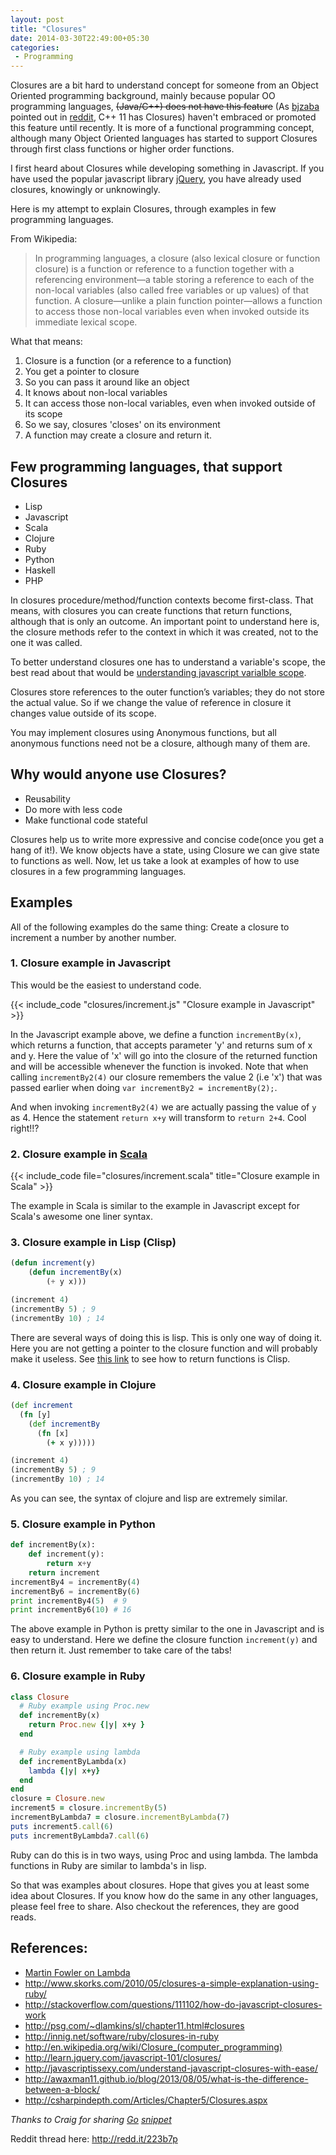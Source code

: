 ```yaml
---
layout: post
title: "Closures"
date: 2014-03-30T22:49:00+05:30
categories:
 - Programming
---
```


Closures are a bit hard to understand concept for someone from an Object
Oriented programming background, mainly because popular OO programming
languages, <s>(Java/C++) does not have this feature</s> (As [bjzaba][bjzaba]
pointed out in [reddit][bjzaba_comment], C++ 11 has Closures) haven't embraced
or promoted this feature until recently. It is more of a functional programming
concept, although many Object Oriented languages has started to support Closures
through first class functions or higher order functions.

I first heard about Closures while developing something in Javascript. If you
have used the popular javascript library [jQuery][2], you have already used
closures, knowingly or unknowingly.

Here is my attempt to explain Closures, through examples in few programming
languages.

From Wikipedia:
> In programming languages, a closure (also lexical closure or function
> closure) is a function or reference to a function together with a
> referencing environment—a table storing a reference to each of the
> non-local variables (also called free variables or up values) of that
> function. A closure—unlike a plain function pointer—allows a
> function to access those non-local variables even when invoked outside
> its immediate lexical scope.

What that means:
1. Closure is a function (or a reference to a function)
2. You get a pointer to closure
3. So you can pass it around like an object
4. It knows about non-local variables
5. It can access those non-local variables, even when invoked outside of its scope
6. So we say, closures 'closes' on its environment
7. A function may create a closure and return it.

## Few programming languages, that support Closures
* Lisp
* Javascript
* Scala
* Clojure
* Ruby
* Python
* Haskell
* PHP

In closures procedure/method/function contexts become first-class. That means,
with closures you can create functions that return functions, although that is
only an outcome. An important point to understand here is, the closure methods
refer to the context in which it was created, not to the one it was called.

To better understand closures one has to understand a variable's scope, the best
read about that would be [understanding javascript varialble scope][1].

Closures store references to the outer function’s variables; they do not store
the actual value. So if we change the value of reference in closure it changes
value outside of its scope.

You may implement closures using Anonymous functions, but all anonymous
functions need not be a closure, although many of them are.

## Why would anyone use Closures?
* Reusability
* Do more with less code
* Make functional code stateful

Closures help us to write more expressive and concise code(once you get a hang
of it!). We know objects have a state, using Closure we can give state to
functions as well. Now, let us take a look at examples of how to use closures in
a few programming languages.

## Examples

All of the following examples do the same thing: Create a closure to increment a
number by another number.

### 1. Closure example in Javascript

This would be the easiest to understand code.

{{< include_code "closures/increment.js" "Closure example in Javascript" >}}

In the Javascript example above, we define a function `incrementBy(x)`, which
returns a function, that accepts parameter 'y' and returns sum of x and y. Here
the value of 'x' will go into the closure of the returned function and will be
accessible whenever the function is invoked. Note that when calling
`incrementBy2(4)` our closure remembers the value 2 (i.e 'x') that was passed
earlier when doing `var incrementBy2 = incrementBy(2);`.

And when invoking `incrementBy2(4)` we are actually passing the value of `y`
as 4. Hence the statement `return x+y` will transform to `return 2+4`. Cool
right!!?

### 2. Closure example in [Scala][3]

{{< include_code file="closures/increment.scala" title="Closure example in Scala" >}}

The example in Scala is similar to the example in Javascript except for Scala's
awesome one liner syntax.

### 3. Closure example in Lisp (Clisp)

```lisp
(defun increment(y)
    (defun incrementBy(x)
        (+ y x)))

(increment 4)
(incrementBy 5) ; 9
(incrementBy 10) ; 14
```

There are several ways of doing this is lisp. This is only one way of doing it.
Here you are not getting a pointer to the closure function and will probably
make it useless. See [this link](http://dunsmor.com/lisp/onlisp/onlisp_9.html)
to see how to return functions is Clisp.


### 4. Closure example in Clojure

```clojure
(def increment
  (fn [y]
    (def incrementBy
      (fn [x]
        (+ x y)))))

(increment 4)
(incrementBy 5) ; 9
(incrementBy 10) ; 14
```
As you can see, the syntax of clojure and lisp are extremely similar.


### 5. Closure example in Python
```python
def incrementBy(x):
    def increment(y):
        return x+y
    return increment
incrementBy4 = incrementBy(4)
incrementBy6 = incrementBy(6)
print incrementBy4(5)  # 9
print incrementBy6(10) # 16
```

The above example in Python is pretty similar to the one in Javascript and is
easy to understand. Here we define the closure function `increment(y)` and then
return it. Just remember to take care of the tabs!


### 6. Closure example in Ruby
```ruby
class Closure
  # Ruby example using Proc.new
  def incrementBy(x)
    return Proc.new {|y| x+y }
  end

  # Ruby example using lambda
  def incrementByLambda(x)
    lambda {|y| x+y}
  end
end
closure = Closure.new
increment5 = closure.incrementBy(5)
incrementByLambda7 = closure.incrementByLambda(7)
puts increment5.call(6)
puts incrementByLambda7.call(6)
```

Ruby can do this is in two ways, using Proc and using lambda. The lambda
functions in Ruby are similar to lambda's in lisp.

So that was examples about closures. Hope that gives you at least some idea
about Closures. If you know how do the same in any other languages, please feel
free to share. Also checkout the references, they are good reads.

## References:
* [Martin Fowler on Lambda](http://martinfowler.com/bliki/Lambda.html)
* http://www.skorks.com/2010/05/closures-a-simple-explanation-using-ruby/
* http://stackoverflow.com/questions/111102/how-do-javascript-closures-work
* http://psg.com/~dlamkins/sl/chapter11.html#closures
* http://innig.net/software/ruby/closures-in-ruby
* http://en.wikipedia.org/wiki/Closure_(computer_programming)
* http://learn.jquery.com/javascript-101/closures/
* http://javascriptissexy.com/understand-javascript-closures-with-ease/
* http://awaxman11.github.io/blog/2013/08/05/what-is-the-difference-between-a-block/
* http://csharpindepth.com/Articles/Chapter5/Closures.aspx

_Thanks to Craig for sharing [Go][go] [snippet][craig]_

Reddit thread here: http://redd.it/223b7p

[1]: http://www.coolcoder.in/2014/03/everything-you-need-to-know-about.html "Everything you need to know about javascript variable scope"
[2]: http://jquery.com "jQuery"
[3]: http://scala-lang.org/ "Scala"
[go]: http://golang.org/ "The Go Programming Language"
[craig]: http://tech.deepumohan.com/2014/03/closures.html#comment-1316532644
[bjzaba]: http://www.reddit.com/user/bjzaba
[bjzaba_comment]: http://www.reddit.com/r/programming/comments/223b7p/closures/cgiyg9o
